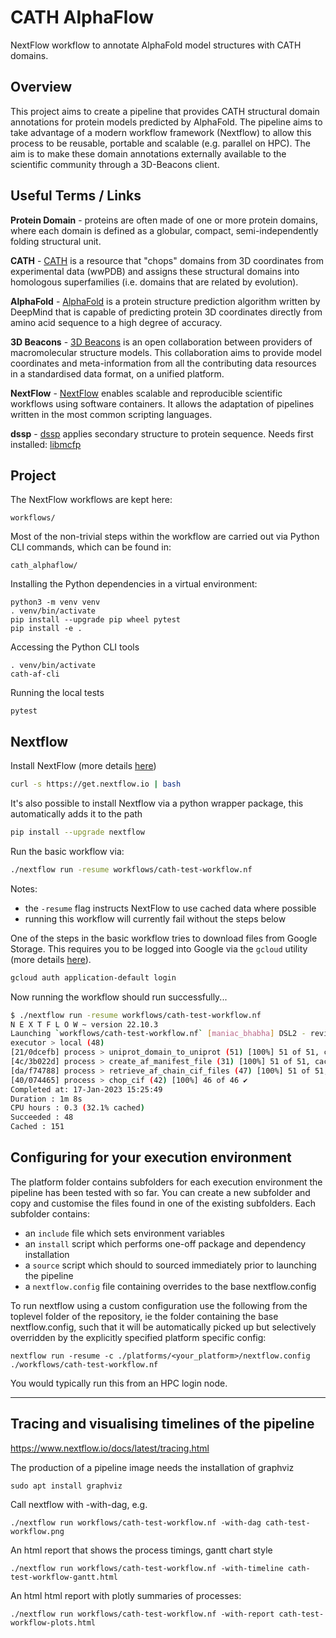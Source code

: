 # CATH AlphaFlow

NextFlow workflow to annotate AlphaFold model structures with CATH domains.

## Overview

This project aims to create a pipeline that provides CATH structural domain annotations for protein models predicted by AlphaFold.
The pipeline aims to take advantage of a modern workflow framework (Nextflow) to allow this process to be reusable, portable and scalable (e.g. parallel on HPC). The aim is to make these domain annotations externally available to the scientific community through a 3D-Beacons client.

## Useful Terms / Links

**Protein Domain** - proteins are often made of one or more protein domains, where each domain is defined as a globular, compact, semi-independently folding structural unit.

**CATH** - [CATH](https://www.cathdb.info) is a resource that "chops" domains from
3D coordinates from experimental data (wwPDB) and assigns these structural domains into homologous
superfamilies (i.e. domains that are related by evolution).

**AlphaFold** - [AlphaFold](https://alphafold.ebi.ac.uk/) is a protein structure prediction algorithm written by DeepMind that is capable of predicting protein 3D coordinates directly from amino acid sequence to a high degree of accuracy.

**3D Beacons** - [3D Beacons](https://www.ebi.ac.uk/pdbe/pdbe-kb/3dbeacons/) is an open collaboration between providers of macromolecular structure models. This collaboration aims to provide model coordinates and meta-information from all the contributing data resources in a standardised data format, on a unified platform.

**NextFlow** - [NextFlow](https://www.nextflow.io/) enables scalable and reproducible scientific workflows using software containers. It allows the adaptation of pipelines written in the most common scripting languages.

**dssp** - [dssp](https://github.com/PDB-REDO/dssp) applies secondary structure to protein sequence. 
Needs first installed: [libmcfp](https://github.com/mhekkel/libmcfp)

## Project

The NextFlow workflows are kept here:

```
workflows/
```

Most of the non-trivial steps within the workflow are carried out via Python CLI commands, which can be found in:

```
cath_alphaflow/
```

Installing the Python dependencies in a virtual environment:

```
python3 -m venv venv
. venv/bin/activate
pip install --upgrade pip wheel pytest
pip install -e .
```

Accessing the Python CLI tools

```
. venv/bin/activate
cath-af-cli
```

Running the local tests

```
pytest
```

## Nextflow

Install NextFlow (more details [here](https://www.nextflow.io/index.html#GetStarted))

```bash
curl -s https://get.nextflow.io | bash
```

It's also possible to install Nextflow via a python wrapper package, this automatically adds it to the path

```bash
pip install --upgrade nextflow
```

Run the basic workflow via:

```bash
./nextflow run -resume workflows/cath-test-workflow.nf
```

Notes:

- the `-resume` flag instructs NextFlow to use cached data where possible
- running this workflow will currently fail without the steps below

One of the steps in the basic workflow tries to download files from Google Storage. This requires you to be logged into Google via the `gcloud` utility (more details [here](https://cloud.google.com/sdk/docs/install)).

```bash
gcloud auth application-default login
```

Now running the workflow should run successfully...

```bash
$ ./nextflow run -resume workflows/cath-test-workflow.nf
N E X T F L O W ~ version 22.10.3
Launching `workflows/cath-test-workflow.nf` [maniac_bhabha] DSL2 - revision: 21b594e11a
executor > local (48)
[21/0dcefb] process > uniprot_domain_to_uniprot (51) [100%] 51 of 51, cached: 51 ✔
[4c/3b022d] process > create_af_manifest_file (31) [100%] 51 of 51, cached: 51 ✔
[da/f74788] process > retrieve_af_chain_cif_files (47) [100%] 51 of 51, cached: 49 ✔
[40/074465] process > chop_cif (42) [100%] 46 of 46 ✔
Completed at: 17-Jan-2023 15:25:49
Duration : 1m 8s
CPU hours : 0.3 (32.1% cached)
Succeeded : 48
Cached : 151

```

## Configuring for your execution environment

The platform folder contains subfolders for each execution environment the pipeline has been tested with so far. You can create a new subfolder and copy and customise the files found in one of the existing subfolders. Each subfolder contains:

- an `include` file which sets environment variables
- an `install` script which performs one-off package and dependency installation
- a `source` script which should to sourced immediately prior to launching the pipeline
- a `nextflow.config` file containing overrides to the base nextflow.config

To run nextflow using a custom configuration use the following from the toplevel folder of the repository, ie the folder containing the base nextflow.config, such that it will be automatically picked up but selectively overridden by the explicitly specified platform specific config:

```
nextflow run -resume -c ./platforms/<your_platform>/nextflow.config ./workflows/cath-test-workflow.nf
```

You would typically run this from an HPC login node.

---

## Tracing and visualising timelines of the pipeline
https://www.nextflow.io/docs/latest/tracing.html

The production of a pipeline image needs the installation of graphviz
```
sudo apt install graphviz
```
Call nextflow with -with-dag, e.g.
```
./nextflow run workflows/cath-test-workflow.nf -with-dag cath-test-workflow.png
```
An html report that shows the process timings, gantt chart style
```
./nextflow run workflows/cath-test-workflow.nf -with-timeline cath-test-workflow-gantt.html
```
An html html report with plotly summaries of processes: 
```
./nextflow run workflows/cath-test-workflow.nf -with-report cath-test-workflow-plots.html
```
